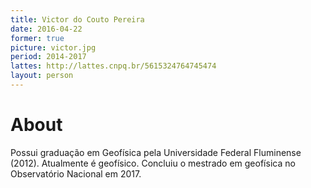 ```yaml
---
title: Victor do Couto Pereira
date: 2016-04-22
former: true
picture: victor.jpg
period: 2014-2017
lattes: http://lattes.cnpq.br/5615324764745474
layout: person
---
```


# About

Possui graduação em Geofísica pela Universidade Federal Fluminense (2012).
Atualmente é geofísico. Concluiu o mestrado em geofísica no Observatório
Nacional em 2017.
